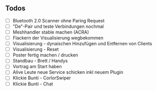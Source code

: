 ## Todos

- [ ] Bluetooth 2.0 Scanner ohne Paring Request
- [ ] "De"-Pair und teste Verbindungen nochmal
- [ ] Meshhandler stable machen (ACRA)
- [ ] Flackern der Visualisierung wegbekommen
- [ ] Visualisierung - dynaischen Hinzufügen und Entfernen von Clients
- [ ] Visualisierung - Reset
- [ ] Poster fertig machen / drucken
- [ ] Standbau - Brett / Handys
- [ ] Vortrag am Start haben
- [ ] Alive Leute neue Service schicken inkl neuem Plugin
- [ ] Klickie Bunti - CorlorSwiper
- [ ] Klickie Bunti - Chat 
